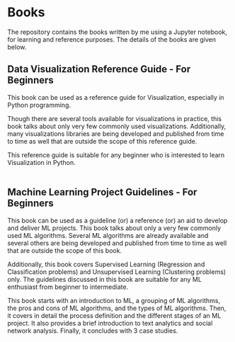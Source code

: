 # Books

The repository contains the books written by me using a Jupyter notebook, for learning and reference purposes. The details of the books are given below.

## Data Visualization Reference Guide - For Beginners
This book can be used as a reference guide for Visualization, especially in Python programming.

Though there are several tools available for visualizations in practice, this book talks about only very few commonly used visualizations. Additionally, many visualizations libraries are being developed and published from time to time as well that are outside the scope of this reference guide.

This reference guide is suitable for any beginner who is interested to learn Visualization in Python.
<br><br>


## Machine Learning Project Guidelines - For Beginners
This book can be used as a guideline (or) a reference (or) an aid to develop and deliver ML projects. 
This book talks about only a very few commonly used ML algorithms. Several ML algorithms are already available and several others are being developed and published from time to time as well that are outside the scope of this book. 

Additionally, this book covers Supervised Learning (Regression and Classification problems) and Unsupervised Learning (Clustering problems) only. The guidelines discussed in this book are suitable for any ML enthusiast from beginner to intermediate. 

This book starts with an introduction to ML, a grouping of ML algorithms, the pros and cons of ML algorithms, and the types of ML algorithms. Then, it covers in detail the process definition and the different stages of an ML project. It also provides a brief introduction to text analytics and social network analysis. Finally, it concludes with 3 case studies.
